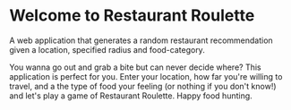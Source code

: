 # Welcome to Restaurant Roulette
 A web application that generates a random restaurant recommendation given a location, specified radius and food-category.
 
You wanna go out and grab a bite but can never decide where? This application is perfect for you. Enter your location, how far you're willing to travel, and a the type of food your feeling (or nothing if you don't know!) and let's play a game of Restaurant Roulette. Happy food hunting.
